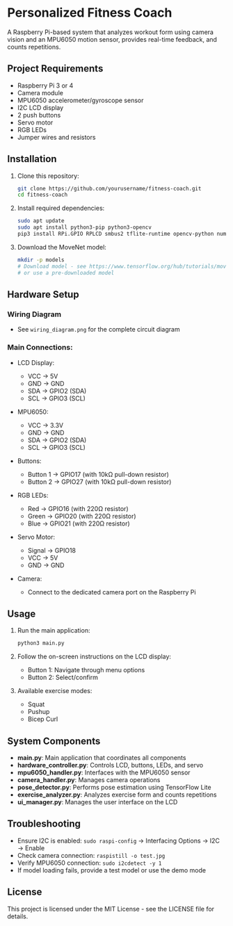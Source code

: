 # Personalized Fitness Coach

A Raspberry Pi-based system that analyzes workout form using camera vision and an MPU6050 motion sensor,
provides real-time feedback, and counts repetitions.

## Project Requirements

- Raspberry Pi 3 or 4
- Camera module
- MPU6050 accelerometer/gyroscope sensor
- I2C LCD display
- 2 push buttons
- Servo motor
- RGB LEDs
- Jumper wires and resistors

## Installation

1. Clone this repository:
   ```bash
   git clone https://github.com/yourusername/fitness-coach.git
   cd fitness-coach
   ```

2. Install required dependencies:
   ```bash
   sudo apt update
   sudo apt install python3-pip python3-opencv
   pip3 install RPi.GPIO RPLCD smbus2 tflite-runtime opencv-python numpy
   ```

3. Download the MoveNet model:
   ```bash
   mkdir -p models
   # Download model - see https://www.tensorflow.org/hub/tutorials/movenet
   # or use a pre-downloaded model
   ```

## Hardware Setup

### Wiring Diagram
- See `wiring_diagram.png` for the complete circuit diagram

### Main Connections:
- LCD Display: 
  - VCC → 5V
  - GND → GND
  - SDA → GPIO2 (SDA)
  - SCL → GPIO3 (SCL)

- MPU6050:
  - VCC → 3.3V
  - GND → GND
  - SDA → GPIO2 (SDA)
  - SCL → GPIO3 (SCL)

- Buttons:
  - Button 1 → GPIO17 (with 10kΩ pull-down resistor)
  - Button 2 → GPIO27 (with 10kΩ pull-down resistor)

- RGB LEDs:
  - Red → GPIO16 (with 220Ω resistor)
  - Green → GPIO20 (with 220Ω resistor)
  - Blue → GPIO21 (with 220Ω resistor)

- Servo Motor:
  - Signal → GPIO18
  - VCC → 5V
  - GND → GND

- Camera:
  - Connect to the dedicated camera port on the Raspberry Pi

## Usage

1. Run the main application:
   ```bash
   python3 main.py
   ```

2. Follow the on-screen instructions on the LCD display:
   - Button 1: Navigate through menu options
   - Button 2: Select/confirm

3. Available exercise modes:
   - Squat
   - Pushup
   - Bicep Curl

## System Components

- **main.py**: Main application that coordinates all components
- **hardware_controller.py**: Controls LCD, buttons, LEDs, and servo
- **mpu6050_handler.py**: Interfaces with the MPU6050 sensor
- **camera_handler.py**: Manages camera operations
- **pose_detector.py**: Performs pose estimation using TensorFlow Lite
- **exercise_analyzer.py**: Analyzes exercise form and counts repetitions
- **ui_manager.py**: Manages the user interface on the LCD

## Troubleshooting

- Ensure I2C is enabled: `sudo raspi-config` → Interfacing Options → I2C → Enable
- Check camera connection: `raspistill -o test.jpg`
- Verify MPU6050 connection: `sudo i2cdetect -y 1`
- If model loading fails, provide a test model or use the demo mode

## License
This project is licensed under the MIT License - see the LICENSE file for details.
